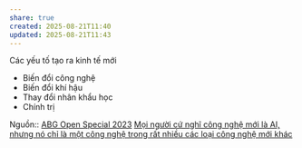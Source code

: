 ```yaml
---
share: true
created: 2025-08-21T11:40
updated: 2025-08-21T11:43
---
```

Các yếu tố tạo ra kinh tế mới
- Biến đổi công nghệ
- Biến đổi khí hậu
- Thay đổi nhân khẩu học
- Chính trị

Nguồn:: [ABG Open Special 2023](ABG%20Open%20Special%202023.md)
[Mọi người cứ nghĩ công nghệ mới là AI, nhưng nó chỉ là một công nghệ trong rất nhiều các loại công nghệ mới khác](./M%E1%BB%8Di%20ng%C6%B0%E1%BB%9Di%20c%E1%BB%A9%20ngh%C4%A9%20c%C3%B4ng%20ngh%E1%BB%87%20m%E1%BB%9Bi%20l%C3%A0%20AI,%20nh%C6%B0ng%20n%C3%B3%20ch%E1%BB%89%20l%C3%A0%20m%E1%BB%99t%20c%C3%B4ng%20ngh%E1%BB%87%20trong%20r%E1%BA%A5t%20nhi%E1%BB%81u%20c%C3%A1c%20lo%E1%BA%A1i%20c%C3%B4ng%20ngh%E1%BB%87%20m%E1%BB%9Bi%20kh%C3%A1c.md)